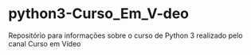 # python3-Curso_Em_V-deo
Repositório para informações sobre o curso de Python 3 realizado pelo canal Curso em Vídeo
